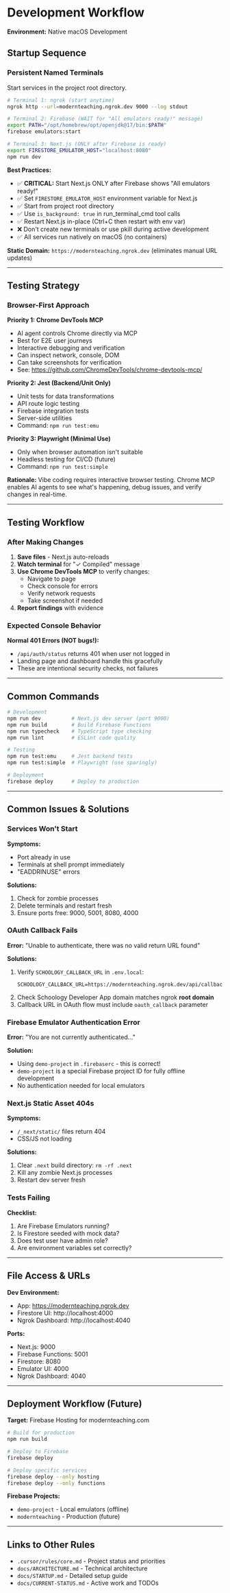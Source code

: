 # Development Workflow

**Environment:** Native macOS Development

## Startup Sequence

### Persistent Named Terminals

Start services in the project root directory.

```bash
# Terminal 1: ngrok (start anytime)
ngrok http --url=modernteaching.ngrok.dev 9000 --log stdout

# Terminal 2: Firebase (WAIT for "All emulators ready!" message)
export PATH="/opt/homebrew/opt/openjdk@17/bin:$PATH"
firebase emulators:start

# Terminal 3: Next.js (ONLY after Firebase is ready)
export FIRESTORE_EMULATOR_HOST="localhost:8080"
npm run dev
```

**Best Practices:**
- ✅ **CRITICAL:** Start Next.js ONLY after Firebase shows "All emulators ready!"
- ✅ Set `FIRESTORE_EMULATOR_HOST` environment variable for Next.js
- ✅ Start from project root directory
- ✅ Use `is_background: true` in run_terminal_cmd tool calls
- ✅ Restart Next.js in-place (Ctrl+C then restart with env var)
- ❌ Don't create new terminals or use pkill during active development
- ✅ All services run natively on macOS (no containers)

**Static Domain:** `https://modernteaching.ngrok.dev` (eliminates manual URL updates)

---

## Testing Strategy

### Browser-First Approach

**Priority 1: Chrome DevTools MCP**
- AI agent controls Chrome directly via MCP
- Best for E2E user journeys
- Interactive debugging and verification
- Can inspect network, console, DOM
- Can take screenshots for verification
- See: https://github.com/ChromeDevTools/chrome-devtools-mcp/

**Priority 2: Jest (Backend/Unit Only)**
- Unit tests for data transformations
- API route logic testing
- Firebase integration tests
- Server-side utilities
- Command: `npm run test:emu`

**Priority 3: Playwright (Minimal Use)**
- Only when browser automation isn't suitable
- Headless testing for CI/CD (future)
- Command: `npm run test:simple`

**Rationale:** Vibe coding requires interactive browser testing. Chrome MCP enables AI agents to see what's happening, debug issues, and verify changes in real-time.

---

## Testing Workflow

### After Making Changes

1. **Save files** - Next.js auto-reloads
2. **Watch terminal** for "✓ Compiled" message
3. **Use Chrome DevTools MCP** to verify changes:
   - Navigate to page
   - Check console for errors
   - Verify network requests
   - Take screenshot if needed
4. **Report findings** with evidence

### Expected Console Behavior

**Normal 401 Errors (NOT bugs!):**
- `/api/auth/status` returns 401 when user not logged in
- Landing page and dashboard handle this gracefully
- These are intentional security checks, not failures

---

## Common Commands

```bash
# Development
npm run dev          # Next.js dev server (port 9000)
npm run build        # Build Firebase Functions
npm run typecheck    # TypeScript type checking
npm run lint         # ESLint code quality

# Testing
npm run test:emu     # Jest backend tests
npm run test:simple  # Playwright (use sparingly)

# Deployment
firebase deploy      # Deploy to production
```

---

## Common Issues & Solutions

### Services Won't Start

**Symptoms:**
- Port already in use
- Terminals at shell prompt immediately
- "EADDRINUSE" errors

**Solutions:**
1. Check for zombie processes
2. Delete terminals and restart fresh
3. Ensure ports free: 9000, 5001, 8080, 4000

### OAuth Callback Fails

**Error:** "Unable to authenticate, there was no valid return URL found"

**Solutions:**
1. Verify `SCHOOLOGY_CALLBACK_URL` in `.env.local`:
   ```
   SCHOOLOGY_CALLBACK_URL=https://modernteaching.ngrok.dev/api/callback
   ```
2. Check Schoology Developer App domain matches ngrok **root domain**
3. Callback URL in OAuth flow must include `oauth_callback` parameter

### Firebase Emulator Authentication Error

**Error:** "You are not currently authenticated..."

**Solution:**
- Using `demo-project` in `.firebaserc` - this is correct!
- `demo-project` is a special Firebase project ID for fully offline development
- No authentication needed for local emulators

### Next.js Static Asset 404s

**Symptoms:**
- `/_next/static/` files return 404
- CSS/JS not loading

**Solutions:**
1. Clear `.next` build directory: `rm -rf .next`
2. Kill any zombie Next.js processes
3. Restart dev server fresh

### Tests Failing

**Checklist:**
1. Are Firebase Emulators running?
2. Is Firestore seeded with mock data?
3. Does test user have admin role?
4. Are environment variables set correctly?

---

## File Access & URLs

**Dev Environment:**
- App: https://modernteaching.ngrok.dev
- Firestore UI: http://localhost:4000
- Ngrok Dashboard: http://localhost:4040

**Ports:**
- Next.js: 9000
- Firebase Functions: 5001
- Firestore: 8080
- Emulator UI: 4000
- Ngrok Dashboard: 4040

---

## Deployment Workflow (Future)

**Target:** Firebase Hosting for modernteaching.com

```bash
# Build for production
npm run build

# Deploy to Firebase
firebase deploy

# Deploy specific services
firebase deploy --only hosting
firebase deploy --only functions
```

**Firebase Projects:**
- `demo-project` - Local emulators (offline)
- `modernteaching` - Production (future)

---

## Links to Other Rules

- `.cursor/rules/core.md` - Project status and priorities
- `docs/ARCHITECTURE.md` - Technical architecture
- `docs/STARTUP.md` - Detailed setup guide
- `docs/CURRENT-STATUS.md` - Active work and TODOs
